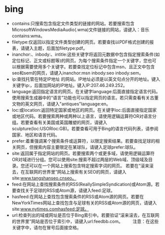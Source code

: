 # bing

- contains:只搜索包含指定文件类型的链接的网站。若要搜索包含MicrosoftWindowsMediaAudio(.wma)文件链接的网站，请键入：音乐contains:wma。
- filetype:仅返回以指定文件类型创建的网页。若要查找以PDF格式创建的报表，请键入主题，后面加filetype:pdf。
- inanchor:、inbody:、intitle:这些关键字将返回元数据中包含指定搜索条件(如定位标记、正文或标题等)的网页。为每个搜索条件指定一个关键字，您也可以根据需要使用多个关键字。若要查找定位标记中包含msn、且正文中包含seo和sem的网页，请键入inanchor:msn inbody:seo inbody:sem。
- ip:查找托管在特定IP地址 的网站。IP地址必须是以英文句点分开的地址。键入关键字ip:，后面加网站的IP地址。键入IP:207.46.249.252。
- language:返回指定语言的网页。在关键字language:后面直接指定语言代码。使用搜索生成器中的“语言”功能也可以指定网页的语言。若只需查看有关古董文物的英文网页，请键入"antiques"language:en。
- loc:或location:返回特定国家或地区的网页。在关键字loc:后面直接指定国家或地区代码。若要搜索两种或两种以上语言，请使用逻辑运算符OR对语言分组。若要查看有关美国或英国雕塑的网页，请键入sculpture(loc:USORloc:GB)。若要查看可用于Bing的语言代码列表，请参阅国家、地区和语言代码。
- prefer:着重强调某个搜索条件或运算符，以限定搜索结果。若要查找足球的相关网页，但搜索内容主要限定在某球队，请键入足球prefer:球队。
- site:返回属于指定网站的网页。若要搜索两个或更多域，请使用逻辑运算符OR对域进行分组。您可以使用site:搜索不超过两层的Web域、顶级域及目录。您还可以在一个网站上搜索包含特定搜索字词的网页。 若要在“滚来滚去，在互联网的世界里”网站上搜索有关SEO的网页，请键入site:www.tangshanseo.cnseo。
- feed:在网站上查找搜索条件的RSS(ReallySimpleSyndication)或Atom源。若要查找关于足球的RSS或Atom源，请键入feed:足球。
- hasfeed:在网站上查找包含搜索条件的RSS或Atom源的网页。若要在NewYorkTimes网站上查找包含与足球有关的RSS或Atom源的网页，请键入site:www.nytimes.comhasfeed:足球。
- url:检查列出的域或网址是否位于Bing索引中。若要验证“滚来滚去，在互联网的世界里”网站是否位于索引中，请键入url:feedbb.com。
  　　注意：在这些关键字中，请勿在冒号后面接空格。



